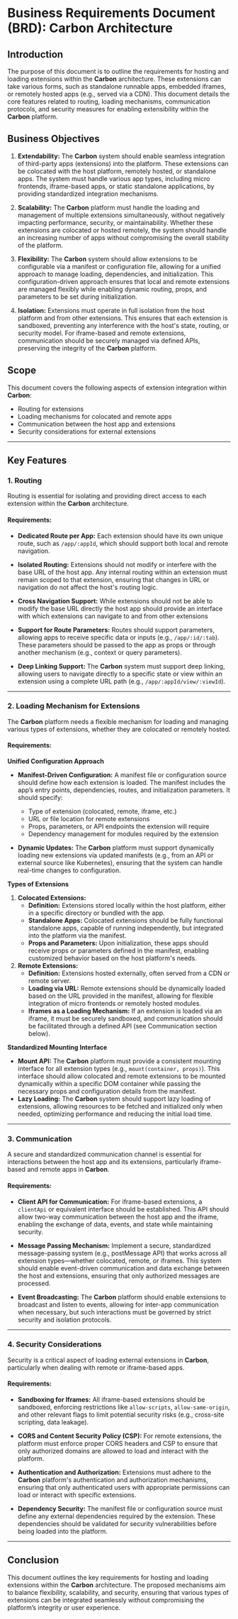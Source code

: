 # Business Requirements Document (BRD): Carbon Architecture

## Introduction

The purpose of this document is to outline the requirements for hosting and loading extensions within the **Carbon** architecture. These extensions can take various forms, such as standalone runnable apps, embedded iframes, or remotely hosted apps (e.g., served via a CDN). This document details the core features related to routing, loading mechanisms, communication protocols, and security measures for enabling extensibility within the **Carbon** platform.

## Business Objectives

1. **Extendability:** The **Carbon** system should enable seamless integration of third-party apps (extensions) into the platform. These extensions can be colocated with the host platform, remotely hosted, or standalone apps. The system must handle various app types, including micro frontends, iframe-based apps, or static standalone applications, by providing standardized integration mechanisms.
2. **Scalability:** The **Carbon** platform must handle the loading and management of multiple extensions simultaneously, without negatively impacting performance, security, or maintainability. Whether these extensions are colocated or hosted remotely, the system should handle an increasing number of apps without compromising the overall stability of the platform.

3. **Flexibility:** The **Carbon** system should allow extensions to be configurable via a manifest or configuration file, allowing for a unified approach to manage loading, dependencies, and initialization. This configuration-driven approach ensures that local and remote extensions are managed flexibly while enabling dynamic routing, props, and parameters to be set during initialization.

4. **Isolation:** Extensions must operate in full isolation from the host platform and from other extensions. This ensures that each extension is sandboxed, preventing any interference with the host's state, routing, or security model. For iframe-based and remote extensions, communication should be securely managed via defined APIs, preserving the integrity of the **Carbon** platform.

## Scope

This document covers the following aspects of extension integration within **Carbon**:

- Routing for extensions
- Loading mechanisms for colocated and remote apps
- Communication between the host app and extensions
- Security considerations for external extensions

---

## Key Features

### 1. Routing

Routing is essential for isolating and providing direct access to each extension within the **Carbon** architecture.

#### Requirements:

- **Dedicated Route per App:** Each extension should have its own unique route, such as `/app/:appId`, which should support both local and remote navigation.
- **Isolated Routing:** Extensions should not modify or interfere with the base URL of the host app. Any internal routing within an extension must remain scoped to that extension, ensuring that changes in URL or navigation do not affect the host's routing logic.
- **Cross Navigation Support:** While extensions should not be able to modify the base URL directly the host app should provide an interface with which extensions can navigate to and from other extensions
- **Support for Route Parameters:** Routes should support parameters, allowing apps to receive specific data or inputs (e.g., `/app/:id/:tab`). These parameters should be passed to the app as props or through another mechanism (e.g., context or query parameters).

- **Deep Linking Support:** The **Carbon** system must support deep linking, allowing users to navigate directly to a specific state or view within an extension using a complete URL path (e.g., `/app/:appId/view/:viewId`).

---

### 2. Loading Mechanism for Extensions

The **Carbon** platform needs a flexible mechanism for loading and managing various types of extensions, whether they are colocated or remotely hosted.

#### Requirements:

**Unified Configuration Approach**

- **Manifest-Driven Configuration:** A manifest file or configuration source should define how each extension is loaded. The manifest includes the app’s entry points, dependencies, routes, and initialization parameters. It should specify:

  - Type of extension (colocated, remote, iframe, etc.)
  - URL or file location for remote extensions
  - Props, parameters, or API endpoints the extension will require
  - Dependency management for modules required by the extension

- **Dynamic Updates:** The **Carbon** platform must support dynamically loading new extensions via updated manifests (e.g., from an API or external source like Kubernetes), ensuring that the system can handle real-time changes to configuration.

**Types of Extensions**

1. **Colocated Extensions:**
   - **Definition:** Extensions stored locally within the host platform, either in a specific directory or bundled with the app.
   - **Standalone Apps:** Colocated extensions should be fully functional standalone apps, capable of running independently, but integrated into the platform via the manifest.
   - **Props and Parameters:** Upon initialization, these apps should receive props or parameters defined in the manifest, enabling customized behavior based on the host platform's needs.
2. **Remote Extensions:**
   - **Definition:** Extensions hosted externally, often served from a CDN or remote server.
   - **Loading via URL:** Remote extensions should be dynamically loaded based on the URL provided in the manifest, allowing for flexible integration of micro frontends or remotely hosted modules.
   - **Iframes as a Loading Mechanism:** If an extension is loaded via an iframe, it must be securely sandboxed, and communication should be facilitated through a defined API (see Communication section below).

**Standardized Mounting Interface**

- **Mount API:** The **Carbon** platform must provide a consistent mounting interface for all extension types (e.g., `mount(container, props)`). This interface should allow colocated and remote extensions to be mounted dynamically within a specific DOM container while passing the necessary props and configuration details from the manifest.
- **Lazy Loading:** The **Carbon** system should support lazy loading of extensions, allowing resources to be fetched and initialized only when needed, optimizing performance and reducing the initial load time.

---

### 3. Communication

A secure and standardized communication channel is essential for interactions between the host app and its extensions, particularly iframe-based and remote apps in **Carbon**.

#### Requirements:

- **Client API for Communication:** For iframe-based extensions, a `clientApi` or equivalent interface should be established. This API should allow two-way communication between the host app and the iframe, enabling the exchange of data, events, and state while maintaining security.
- **Message Passing Mechanism:** Implement a secure, standardized message-passing system (e.g., postMessage API) that works across all extension types—whether colocated, remote, or iframes. This system should enable event-driven communication and data exchange between the host and extensions, ensuring that only authorized messages are processed.

- **Event Broadcasting:** The **Carbon** platform should enable extensions to broadcast and listen to events, allowing for inter-app communication when necessary, but such interactions must be governed by strict security and isolation protocols.

---

### 4. Security Considerations

Security is a critical aspect of loading external extensions in **Carbon**, particularly when dealing with remote or iframe-based apps.

#### Requirements:

- **Sandboxing for Iframes:** All iframe-based extensions should be sandboxed, enforcing restrictions like `allow-scripts`, `allow-same-origin`, and other relevant flags to limit potential security risks (e.g., cross-site scripting, data leakage).
- **CORS and Content Security Policy (CSP):** For remote extensions, the platform must enforce proper CORS headers and CSP to ensure that only authorized domains are allowed to load and interact with the platform.

- **Authentication and Authorization:** Extensions must adhere to the **Carbon** platform's authentication and authorization mechanisms, ensuring that only authenticated users with appropriate permissions can load or interact with specific extensions.

- **Dependency Security:** The manifest file or configuration source must define any external dependencies required by the extension. These dependencies should be validated for security vulnerabilities before being loaded into the platform.

---

## Conclusion

This document outlines the key requirements for hosting and loading extensions within the **Carbon** architecture. The proposed mechanisms aim to balance flexibility, scalability, and security, ensuring that various types of extensions can be integrated seamlessly without compromising the platform’s integrity or user experience.
